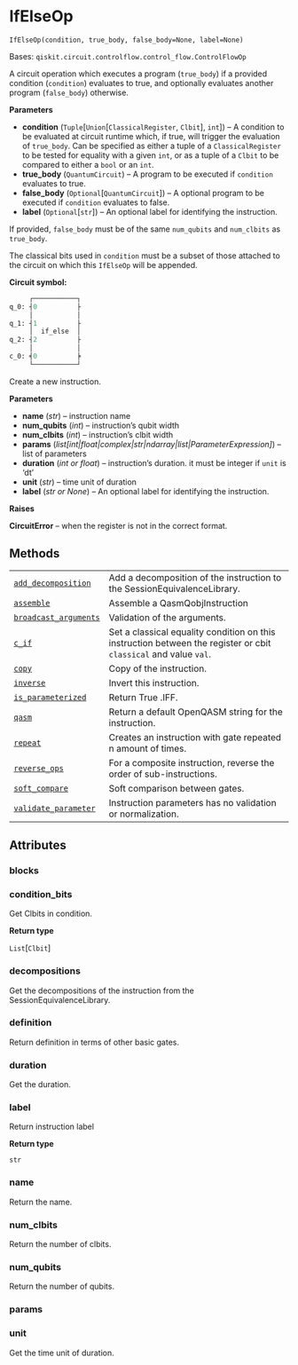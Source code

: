 # IfElseOp

<span id="undefined" />

`IfElseOp(condition, true_body, false_body=None, label=None)`

Bases: `qiskit.circuit.controlflow.control_flow.ControlFlowOp`

A circuit operation which executes a program (`true_body`) if a provided condition (`condition`) evaluates to true, and optionally evaluates another program (`false_body`) otherwise.

**Parameters**

*   **condition** (`Tuple`\[`Union`\[`ClassicalRegister`, `Clbit`], `int`]) – A condition to be evaluated at circuit runtime which, if true, will trigger the evaluation of `true_body`. Can be specified as either a tuple of a `ClassicalRegister` to be tested for equality with a given `int`, or as a tuple of a `Clbit` to be compared to either a `bool` or an `int`.
*   **true\_body** (`QuantumCircuit`) – A program to be executed if `condition` evaluates to true.
*   **false\_body** (`Optional`\[`QuantumCircuit`]) – A optional program to be executed if `condition` evaluates to false.
*   **label** (`Optional`\[`str`]) – An optional label for identifying the instruction.

If provided, `false_body` must be of the same `num_qubits` and `num_clbits` as `true_body`.

The classical bits used in `condition` must be a subset of those attached to the circuit on which this `IfElseOp` will be appended.

**Circuit symbol:**

```python
     ┌───────────┐
q_0: ┤0          ├
     │           │
q_1: ┤1          ├
     │  if_else  │
q_2: ┤2          ├
     │           │
c_0: ╡0          ╞
     └───────────┘
```

Create a new instruction.

**Parameters**

*   **name** (*str*) – instruction name
*   **num\_qubits** (*int*) – instruction’s qubit width
*   **num\_clbits** (*int*) – instruction’s clbit width
*   **params** (*list\[int|float|complex|str|ndarray|list|ParameterExpression]*) – list of parameters
*   **duration** (*int or float*) – instruction’s duration. it must be integer if `unit` is ‘dt’
*   **unit** (*str*) – time unit of duration
*   **label** (*str or None*) – An optional label for identifying the instruction.

**Raises**

**CircuitError** – when the register is not in the correct format.

## Methods

|                                                                                                                                                                |                                                                                                                  |
| -------------------------------------------------------------------------------------------------------------------------------------------------------------- | ---------------------------------------------------------------------------------------------------------------- |
| [`add_decomposition`](qiskit.circuit.IfElseOp.add_decomposition#qiskit.circuit.IfElseOp.add_decomposition "qiskit.circuit.IfElseOp.add_decomposition")         | Add a decomposition of the instruction to the SessionEquivalenceLibrary.                                         |
| [`assemble`](qiskit.circuit.IfElseOp.assemble#qiskit.circuit.IfElseOp.assemble "qiskit.circuit.IfElseOp.assemble")                                             | Assemble a QasmQobjInstruction                                                                                   |
| [`broadcast_arguments`](qiskit.circuit.IfElseOp.broadcast_arguments#qiskit.circuit.IfElseOp.broadcast_arguments "qiskit.circuit.IfElseOp.broadcast_arguments") | Validation of the arguments.                                                                                     |
| [`c_if`](qiskit.circuit.IfElseOp.c_if#qiskit.circuit.IfElseOp.c_if "qiskit.circuit.IfElseOp.c_if")                                                             | Set a classical equality condition on this instruction between the register or cbit `classical` and value `val`. |
| [`copy`](qiskit.circuit.IfElseOp.copy#qiskit.circuit.IfElseOp.copy "qiskit.circuit.IfElseOp.copy")                                                             | Copy of the instruction.                                                                                         |
| [`inverse`](qiskit.circuit.IfElseOp.inverse#qiskit.circuit.IfElseOp.inverse "qiskit.circuit.IfElseOp.inverse")                                                 | Invert this instruction.                                                                                         |
| [`is_parameterized`](qiskit.circuit.IfElseOp.is_parameterized#qiskit.circuit.IfElseOp.is_parameterized "qiskit.circuit.IfElseOp.is_parameterized")             | Return True .IFF.                                                                                                |
| [`qasm`](qiskit.circuit.IfElseOp.qasm#qiskit.circuit.IfElseOp.qasm "qiskit.circuit.IfElseOp.qasm")                                                             | Return a default OpenQASM string for the instruction.                                                            |
| [`repeat`](qiskit.circuit.IfElseOp.repeat#qiskit.circuit.IfElseOp.repeat "qiskit.circuit.IfElseOp.repeat")                                                     | Creates an instruction with gate repeated n amount of times.                                                     |
| [`reverse_ops`](qiskit.circuit.IfElseOp.reverse_ops#qiskit.circuit.IfElseOp.reverse_ops "qiskit.circuit.IfElseOp.reverse_ops")                                 | For a composite instruction, reverse the order of sub-instructions.                                              |
| [`soft_compare`](qiskit.circuit.IfElseOp.soft_compare#qiskit.circuit.IfElseOp.soft_compare "qiskit.circuit.IfElseOp.soft_compare")                             | Soft comparison between gates.                                                                                   |
| [`validate_parameter`](qiskit.circuit.IfElseOp.validate_parameter#qiskit.circuit.IfElseOp.validate_parameter "qiskit.circuit.IfElseOp.validate_parameter")     | Instruction parameters has no validation or normalization.                                                       |

## Attributes

<span id="undefined" />

### blocks

<span id="undefined" />

### condition\_bits

Get Clbits in condition.

**Return type**

`List`\[`Clbit`]

<span id="undefined" />

### decompositions

Get the decompositions of the instruction from the SessionEquivalenceLibrary.

<span id="undefined" />

### definition

Return definition in terms of other basic gates.

<span id="undefined" />

### duration

Get the duration.

<span id="undefined" />

### label

Return instruction label

**Return type**

`str`

<span id="undefined" />

### name

Return the name.

<span id="undefined" />

### num\_clbits

Return the number of clbits.

<span id="undefined" />

### num\_qubits

Return the number of qubits.

<span id="undefined" />

### params

<span id="undefined" />

### unit

Get the time unit of duration.
